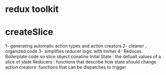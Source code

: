 # redux toolkit

# createSlice
1- generating automatic action types and action creators
2- cleaner , organized code
3- simplifies reducer logic with Immer
4- Reduces Boilerplate code
so slice object conatine
Inital State : the defualt values of a slice of state
Reducers : functions that describe how state should change
action creators: functions that can be dispatches to trigger
